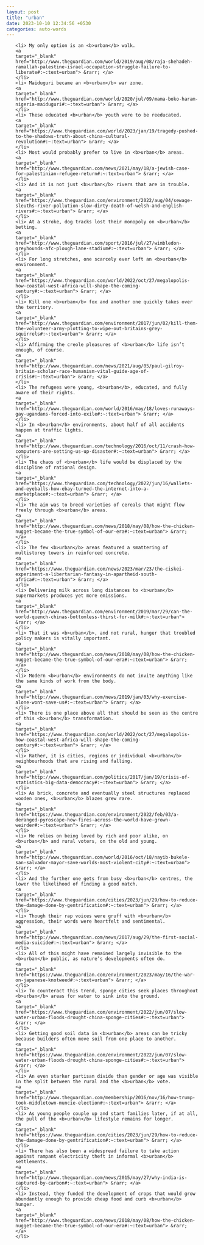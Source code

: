 ```yaml
---
layout: post
title: "urban"
date: 2023-10-10 12:34:56 +0530
categories: auto-words
---
```

<ol>

    <li> My only option is an <b>urban</b> walk.
    <a 
    target="_blank" 
    href="http://www.theguardian.com/world/2019/aug/08/raja-shehadeh-ramallah-palestine-israel-occupation-struggle-failure-to-liberate#:~:text=urban"> &rarr; </a>
    </li>
    <li> Maiduguri became an <b>urban</b> war zone.
    <a 
    target="_blank" 
    href="http://www.theguardian.com/world/2020/jul/09/mama-boko-haram-nigeria-maiduguri#:~:text=urban"> &rarr; </a>
    </li>
    <li> These educated <b>urban</b> youth were to be reeducated.
    <a 
    target="_blank" 
    href="https://www.theguardian.com/world/2023/jan/19/tragedy-pushed-to-the-shadows-truth-about-china-cultural-revolution#:~:text=urban"> &rarr; </a>
    </li>
    <li> Most would probably prefer to live in <b>urban</b> areas.
    <a 
    target="_blank" 
    href="http://www.theguardian.com/news/2021/may/18/a-jewish-case-for-palestinian-refugee-return#:~:text=urban"> &rarr; </a>
    </li>
    <li> And it is not just <b>urban</b> rivers that are in trouble.
    <a 
    target="_blank" 
    href="https://www.theguardian.com/environment/2022/aug/04/sewage-sleuths-river-pollution-slow-dirty-death-of-welsh-and-english-rivers#:~:text=urban"> &rarr; </a>
    </li>
    <li> At a stroke, dog tracks lost their monopoly on <b>urban</b> betting.
    <a 
    target="_blank" 
    href="http://www.theguardian.com/sport/2016/jul/27/wimbledon-greyhounds-afc-plough-lane-stadium#:~:text=urban"> &rarr; </a>
    </li>
    <li> For long stretches, one scarcely ever left an <b>urban</b> environment.
    <a 
    target="_blank" 
    href="https://www.theguardian.com/world/2022/oct/27/megalopolis-how-coastal-west-africa-will-shape-the-coming-century#:~:text=urban"> &rarr; </a>
    </li>
    <li> Kill one <b>urban</b> fox and another one quickly takes over the territory.
    <a 
    target="_blank" 
    href="http://www.theguardian.com/environment/2017/jun/02/kill-them-the-volunteer-army-plotting-to-wipe-out-britains-grey-squirrels#:~:text=urban"> &rarr; </a>
    </li>
    <li> Affirming the creole pleasures of <b>urban</b> life isn’t enough, of course.
    <a 
    target="_blank" 
    href="http://www.theguardian.com/news/2021/aug/05/paul-gilroy-britain-scholar-race-humanism-vital-guide-age-of-crisis#:~:text=urban"> &rarr; </a>
    </li>
    <li> The refugees were young, <b>urban</b>, educated, and fully aware of their rights.
    <a 
    target="_blank" 
    href="http://www.theguardian.com/world/2016/may/18/loves-runaways-gay-ugandans-forced-into-exile#:~:text=urban"> &rarr; </a>
    </li>
    <li> In <b>urban</b> environments, about half of all accidents happen at traffic lights.
    <a 
    target="_blank" 
    href="http://www.theguardian.com/technology/2016/oct/11/crash-how-computers-are-setting-us-up-disaster#:~:text=urban"> &rarr; </a>
    </li>
    <li> The chaos of <b>urban</b> life would be displaced by the discipline of rational design.
    <a 
    target="_blank" 
    href="https://www.theguardian.com/technology/2022/jun/16/wallets-and-eyeballs-how-ebay-turned-the-internet-into-a-marketplace#:~:text=urban"> &rarr; </a>
    </li>
    <li> The aim was to breed varieties of cereals that might flow freely through <b>urban</b> areas.
    <a 
    target="_blank" 
    href="http://www.theguardian.com/news/2018/may/08/how-the-chicken-nugget-became-the-true-symbol-of-our-era#:~:text=urban"> &rarr; </a>
    </li>
    <li> The few <b>urban</b> areas featured a smattering of multistorey towers in reinforced concrete.
    <a 
    target="_blank" 
    href="https://www.theguardian.com/news/2023/mar/23/the-ciskei-experiment-a-libertarian-fantasy-in-apartheid-south-africa#:~:text=urban"> &rarr; </a>
    </li>
    <li> Delivering milk across long distances to <b>urban</b> supermarkets produces yet more emissions.
    <a 
    target="_blank" 
    href="http://www.theguardian.com/environment/2019/mar/29/can-the-world-quench-chinas-bottomless-thirst-for-milk#:~:text=urban"> &rarr; </a>
    </li>
    <li> That it was <b>urban</b>, and not rural, hunger that troubled policy makers is vitally important.
    <a 
    target="_blank" 
    href="http://www.theguardian.com/news/2018/may/08/how-the-chicken-nugget-became-the-true-symbol-of-our-era#:~:text=urban"> &rarr; </a>
    </li>
    <li> Modern <b>urban</b> environments do not invite anything like the same kinds of work from the body.
    <a 
    target="_blank" 
    href="http://www.theguardian.com/news/2019/jan/03/why-exercise-alone-wont-save-us#:~:text=urban"> &rarr; </a>
    </li>
    <li> There is one place above all that should be seen as the centre of this <b>urban</b> transformation.
    <a 
    target="_blank" 
    href="https://www.theguardian.com/world/2022/oct/27/megalopolis-how-coastal-west-africa-will-shape-the-coming-century#:~:text=urban"> &rarr; </a>
    </li>
    <li> Rather, it is cities, regions or individual <b>urban</b> neighbourhoods that are rising and falling.
    <a 
    target="_blank" 
    href="http://www.theguardian.com/politics/2017/jan/19/crisis-of-statistics-big-data-democracy#:~:text=urban"> &rarr; </a>
    </li>
    <li> As brick, concrete and eventually steel structures replaced wooden ones, <b>urban</b> blazes grew rare.
    <a 
    target="_blank" 
    href="https://www.theguardian.com/environment/2022/feb/03/a-deranged-pyroscape-how-fires-across-the-world-have-grown-weirder#:~:text=urban"> &rarr; </a>
    </li>
    <li> He relies on being loved by rich and poor alike, on <b>urban</b> and rural voters, on the old and young.
    <a 
    target="_blank" 
    href="http://www.theguardian.com/world/2016/oct/18/nayib-bukele-san-salvador-mayor-save-worlds-most-violent-city#:~:text=urban"> &rarr; </a>
    </li>
    <li> And the further one gets from busy <b>urban</b> centres, the lower the likelihood of finding a good match.
    <a 
    target="_blank" 
    href="https://www.theguardian.com/cities/2023/jun/29/how-to-reduce-the-damage-done-by-gentrification#:~:text=urban"> &rarr; </a>
    </li>
    <li> Though their rap voices were gruff with <b>urban</b> aggression, their words were heartfelt and sentimental.
    <a 
    target="_blank" 
    href="http://www.theguardian.com/news/2017/aug/29/the-first-social-media-suicide#:~:text=urban"> &rarr; </a>
    </li>
    <li> All of this might have remained largely invisible to the <b>urban</b> public, as nature’s developments often do.
    <a 
    target="_blank" 
    href="https://www.theguardian.com/environment/2023/may/16/the-war-on-japanese-knotweed#:~:text=urban"> &rarr; </a>
    </li>
    <li> To counteract this trend, sponge cities seek places throughout <b>urban</b> areas for water to sink into the ground.
    <a 
    target="_blank" 
    href="https://www.theguardian.com/environment/2022/jun/07/slow-water-urban-floods-drought-china-sponge-cities#:~:text=urban"> &rarr; </a>
    </li>
    <li> Getting good soil data in <b>urban</b> areas can be tricky because builders often move soil from one place to another.
    <a 
    target="_blank" 
    href="https://www.theguardian.com/environment/2022/jun/07/slow-water-urban-floods-drought-china-sponge-cities#:~:text=urban"> &rarr; </a>
    </li>
    <li> An even starker partisan divide than gender or age was visible in the split between the rural and the <b>urban</b> vote.
    <a 
    target="_blank" 
    href="http://www.theguardian.com/membership/2016/nov/16/how-trump-took-middletown-muncie-election#:~:text=urban"> &rarr; </a>
    </li>
    <li> As young people couple up and start families later, if at all, the pull of the <b>urban</b> lifestyle remains for longer.
    <a 
    target="_blank" 
    href="https://www.theguardian.com/cities/2023/jun/29/how-to-reduce-the-damage-done-by-gentrification#:~:text=urban"> &rarr; </a>
    </li>
    <li> There has also been a widespread failure to take action against rampant electricity theft in informal <b>urban</b> settlements.
    <a 
    target="_blank" 
    href="http://www.theguardian.com/news/2015/may/27/why-india-is-captured-by-carbon#:~:text=urban"> &rarr; </a>
    </li>
    <li> Instead, they funded the development of crops that would grow abundantly enough to provide cheap food and curb <b>urban</b> hunger.
    <a 
    target="_blank" 
    href="http://www.theguardian.com/news/2018/may/08/how-the-chicken-nugget-became-the-true-symbol-of-our-era#:~:text=urban"> &rarr; </a>
    </li>
